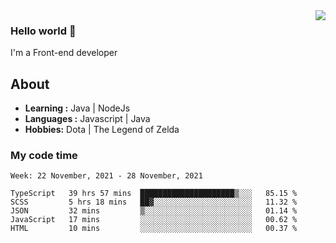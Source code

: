 <img align='right' src="https://github-readme-stats.vercel.app/api?username=jumodada&show_icons=true&theme=vue">

### Hello world 👋

I'm a Front-end developer 
    
## About
-  **Learning :** Java | NodeJs
-  **Languages :** Javascript | Java
-  **Hobbies:** Dota | The Legend of Zelda

### My code time

<!--START_SECTION:waka-->
```text
Week: 22 November, 2021 - 28 November, 2021

TypeScript   39 hrs 57 mins  █████████████████████▒░░░   85.15 % 
SCSS         5 hrs 18 mins   ██▓░░░░░░░░░░░░░░░░░░░░░░   11.32 % 
JSON         32 mins         ▒░░░░░░░░░░░░░░░░░░░░░░░░   01.14 % 
JavaScript   17 mins         ░░░░░░░░░░░░░░░░░░░░░░░░░   00.62 % 
HTML         10 mins         ░░░░░░░░░░░░░░░░░░░░░░░░░   00.37 % 
```
<!--END_SECTION:waka-->
